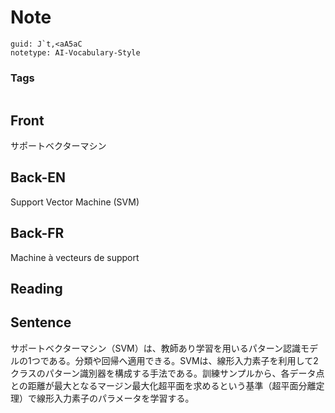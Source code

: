 # Note
```
guid: J`t,<aA5aC
notetype: AI-Vocabulary-Style
```

### Tags
```
```

## Front
サポートベクターマシン

## Back-EN
Support Vector Machine (SVM)

## Back-FR
Machine à vecteurs de support

## Reading


## Sentence
サポートベクターマシン（SVM）は、教師あり学習を用いるパターン認識モデルの1つである。分類や回帰へ適用できる。SVMは、線形入力素子を利用して2クラスのパターン識別器を構成する手法である。訓練サンプルから、各データ点との距離が最大となるマージン最大化超平面を求めるという基準（超平面分離定理）で線形入力素子のパラメータを学習する。
